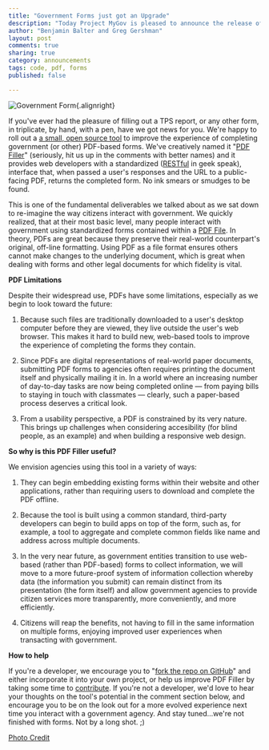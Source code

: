 ```yaml
---
title: "Government Forms just got an Upgrade"
description: "Today Project MyGov is pleased to announce the release of a small, open source tool to improve the experience of completing government (or other) PDF-based forms"
author: "Benjamin Balter and Greg Gershman"
layout: post
comments: true
sharing: true
category: announcements
tags: code, pdf, forms
published: false

---
```


![Government Form](http://presidential-innovation-fellows.github.com/mygov/images/content/passport.jpg){.alignright} 

If you've ever had the pleasure of filling out a TPS report, or any other form, in triplicate, by hand, with a pen, have we got news for you. We're happy to roll out a [a small, open source tool](https://github.com/GSA-OCSIT/pdf-filler) to improve the experience of completing government (or other) PDF-based forms. We've creatively named it "[PDF Filler](https://github.com/GSA-OCSIT/pdf-filler)" (seriously, hit us up in the comments with better names) and it provides web developers with a standardized ([RESTful](http://en.wikipedia.org/wiki/Representational_state_transfer) in geek speak), interface that, when passed a user's responses and the URL to a public-facing PDF, returns the completed form. No ink smears or smudges to be found.

This is one of the fundamental deliverables we talked about as we sat down to re-imagine the way citizens interact with government. We quickly realized, that at their most basic level, many people interact with government using standardized forms contained within a [PDF File](http://en.wikipedia.org/wiki/Portable_Document_Format). In theory, PDFs are great because they preserve their real-world counterpart's original, off-line formatting. Using PDF as a file format ensures others cannot make changes to the underlying document, which is great when dealing with forms and other legal documents for which fidelity is vital.

**PDF Limitations**

Despite their widespread use, PDFs have some limitations, especially as we begin to look toward the future:

1. Because such files are traditionally downloaded to a user's desktop computer before they are viewed, they live outside the user's web browser. This makes it hard to build new, web-based tools to improve the experience of completing the forms they contain.

2. Since PDFs are digital representations of real-world paper documents, submitting PDF forms to agencies often requires printing the document itself and physically mailing it in. In a world where an increasing number of day-to-day tasks are now being completed online — from paying bills to staying in touch with classmates — clearly, such a paper-based process deserves a critical look.

3. From a usability perspective, a PDF is constrained by its very nature. This brings up challenges when considering accesibility (for blind people, as an example) and when building a responsive web design. 

**So why is this PDF Filler useful?**

We envision agencies using this tool in a variety of ways:

1. They can begin embedding existing forms within their website and other applications, rather than requiring users to download and complete the PDF offline. 

2. Because the tool is built using a common standard, third-party developers can begin to build apps on top of the form, such as, for example, a tool to aggregate and complete common fields like name and address across multiple documents.

3. In the very near future, as government entities transition to use web-based (rather than PDF-based) forms to collect information, we will move to a more future-proof system of information collection whereby data (the information you submit) can remain distinct from its presentation (the form itself) and allow government agencies to provide citizen services more transparently, more conveniently, and more efficiently.

4. Citizens will reap the benefits, not having to fill in the same information on multiple forms, enjoying improved user experiences when transacting with government.

**How to help**

If you're a developer, we encourage you to "[fork the repo on GitHub](https://github.com/GSA-OCSIT/pdf-filler)" and either incorporate it into your own project, or help us improve PDF Filler by taking some time to [contribute](https://github.com/GSA-OCSIT/pdf-filler#contributing). If you're not a developer, we'd love to hear your thoughts on the tool's potential in the comment section below, and encourage you to be on the look out for a more evolved experience next time you interact with a government agency. And stay tuned...we're not finished with forms.  Not by a long shot. ;)

[Photo Credit](http://www.flickr.com/photos/blmurch/4262786267/)